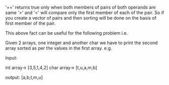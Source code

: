 '==' returns true only when both members of pairs of both operands are same
'>' and '<' will compare only the first member of each of the pair. So if you create a vector of pairs and then sorting will be done on the basis of first member of the pair.

This above fact can be useful for the following problem i.e.

Given 2 arrays, one integer and another char we have to print the second array sorted as per the values in the first array. e.g.

Input:

int array-> [3,5,1,4,2]
char array-> [t,u,a,m,b]

output:
[a,b,t,m,u]

